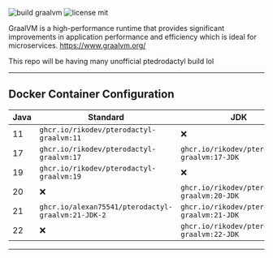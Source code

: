 
![build graalvm](https://github.com/RikoDEV/pterodactyl-graalvm/actions/workflows/docker-image.yml/badge.svg)
![license mit](https://img.shields.io/badge/license-MIT-green)

GraalVM is a high-performance runtime that provides significant improvements in application performance and efficiency which is ideal for microservices. https://www.graalvm.org/


This repo will be having many unofficial ptedrodactyl build lol

___

## Docker Container Configuration

| Java | Standard                               	| JDK                                        	| Enterprise                                	|
|------	|----------------------------------------	|--------------------------------------------	|-------------------------------------------	|
| 11    | `ghcr.io/rikodev/pterodactyl-graalvm:11` 	| ❌                                          	| `ghcr.io/rikodev/pterodactyl-graalvm:11-EE` 	|
| 17    | `ghcr.io/rikodev/pterodactyl-graalvm:17` 	| `ghcr.io/rikodev/pterodactyl-graalvm:17-JDK` 	| `ghcr.io/rikodev/pterodactyl-graalvm:17-EE` 	|
| 19   	| `ghcr.io/rikodev/pterodactyl-graalvm:19` 	| ❌                                          	| ❌                                         	|
| 20   	| ❌                                     	| `ghcr.io/rikodev/pterodactyl-graalvm:20-JDK` 	| ❌                                         	|
| 21   	| `ghcr.io/alexan75541/pterodactyl-graalvm:21-JDK-2`                                     	| `ghcr.io/rikodev/pterodactyl-graalvm:21-JDK` 	| ❌                                         	|
| 22    | ❌                                     	| `ghcr.io/rikodev/pterodactyl-graalvm:22-JDK` 	| ❌                                         	|

___
